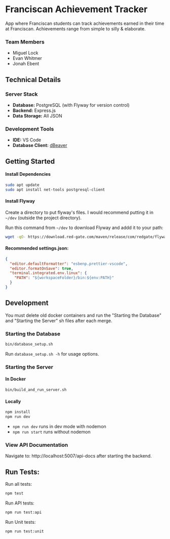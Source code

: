 # Franciscan Achievement Tracker

App where Franciscan students can track achievements earned in their time at
Franciscan. Achievements range from simple to silly & elaborate.

### Team Members

- Miguel Lock
- Evan Whitmer
- Jonah Ebent

## Technical Details

### Server Stack

- **Database:** PostgreSQL (with Flyway for version control)
- **Backend:** Express.js
- **Data Storage:** All JSON

### Development Tools

- **IDE:** VS Code
- **Database Client:** [dBeaver](https://dbeaver.io/download/)

## Getting Started

#### Install Dependencies

```sh
sudo apt update
sudo apt install net-tools postgresql-client
```

#### Install Flyway

Create a directory to put flyway's files. I would recommend putting it in
`~/dev` (outside the project directory).

Run this command from `~/dev` to download Flyway and addd it to your path:

```sh
wget -qO- https://download.red-gate.com/maven/release/com/redgate/flyway/flyway-commandline/11.3.0/flyway-commandline-11.3.0-linux-x64.tar.gz | tar -xvz && sudo ln -s `pwd`/flyway-11.3.0/flyway /usr/local/bin
```

#### Recommended settings.json:

```JSON
{
  "editor.defaultFormatter": "esbenp.prettier-vscode",
  "editor.formatOnSave": true,
  "terminal.integrated.env.linux": {
    "PATH": "${workspaceFolder}/bin:${env:PATH}"
  }
}
```

## Development
You must delete old docker containers and run the "Starting the Database" and "Starting the Server" sh files after each merge.

### Starting the Database

```sh
bin/database_setup.sh
```

Run `database_setup.sh -h` for usage options.

### Starting the Server

#### In Docker

```sh
bin/build_and_run_server.sh
```

#### Locally

```sh
npm install
npm run dev
```

- `npm run dev` runs in dev mode with nodemon
- `npm run start` runs without nodemon

### View API Documentation

Navigate to: http://localhost:5007/api-docs after starting the backend.

## Run Tests:

Run all tests:

```sh
npm test
```

Run API tests:

```sh
npm run test:api
```

Run Unit tests:

```sh
npm run test:unit
```
